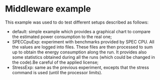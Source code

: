 # Middleware example

This example was used to do test different setups described as follows:
* default: simple example which provides a graphical chart to compare the estimated power consumption to the real one;
* SPECCpuExp: experiment with benchmarks provided by SPEC CPU. All the values are logged into files. These files are then processed to sum up to obtain the energy consumption along the run. It provides also some statistics obtained during all the runs (which could be changed in the code).Be careful of the applied license;
* StressExp: same as the previous experiment, excepts that the stress command is used (until the processor limits).